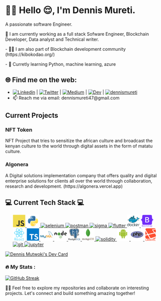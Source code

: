 <!DOCTYPE html>
<html lang="en">
<head>
  <meta charset="UTF-8">
  <meta name="viewport" content="width=device-width, initial-scale=1.0">
</head>
<body>

  <h1>👋🏽 Hello 😌, I'm Dennis Mureti.</h1>

  <p>A passionate software Engineer.</p>
  
  <p> 🔭 I am currently working as a full stack Sofware Engineer, Blockchain Developer, Data analyst and Technical writer.</p>

  <p> - 🧑‍💻 I  am also part of Blockchain development community (https://kibokodao.org/)</p>

  <p> - 🌱 Curretly learning Python, machine learning, azure</p>

  <h2>🌐 Find me on the web:</h2>

  <ul>
    <li> <a href="https://www.linkedin.com/in/dennismutwoki/"><img alt="Linkedin" src="https://img.shields.io/badge/followers-1.9K-blue?color=blue&logo=linkedin"></a> | <a href="https://twitter.com/dennis_mureti"><img alt="Twitter" src="https://img.shields.io/badge/followers-1-blue?color=blue&logo=twitter"></a> | <a href="https://medium.com/@dennismureti47"><img alt="Medium" src="https://img.shields.io/badge/medium-40+-lightgrey?color=lightgrey&logo=medium"></a> |  <a href="https://dev.to/dennismureti"><img alt="Dev" src="https://img.shields.io/badge/dev+-lightgrey?color=lightgrey&logo=dev"></a> | <a href="https://dennismureti-jyqq459lg-dennis-mureti.vercel.app/"><img alt="dennismureti" src="https://img.shields.io/badge/dennismureti+-lightgrey?color=lightgrey&logo=dev"></a>
    <li>📫 Reach me via email: dennismureti47@gmail.com</li>
  </ul>

  <h2>Current Projects</h2>

  <h3>NFT Token</h3>
  <p>NFT Project that tries to sensitize the african culture and broadcast the kenyan culture to the world through digital assets in the form of matatu culture.</p>

  <h3>Algonera</h3>
  <p>A Digital solutions implementation company that offers quality and digital enterprise solutions for clients all over the world through collaboration, research and development. (https://algonera.vercel.app) </p>

  <h2>💻 Current Tech Stack 💻 </h2>

  <ul>
    <p align="left">
  <a href="https://developer.mozilla.org/en-US/docs/Web/JavaScript" target="_blank" rel="noreferrer">
    <img src="https://raw.githubusercontent.com/devicons/devicon/master/icons/javascript/javascript-original.svg" alt="javascript" width="40" height="40"/>
  </a>
  <a href="https://www.python.org" target="_blank" rel="noreferrer">
    <img src="https://raw.githubusercontent.com/devicons/devicon/master/icons/python/python-original.svg" alt="python" width="40" height="40"/>
  </a>
  <a href="https://www.selenium.dev/" target="_blank" rel="noreferrer">
  <img src="https://www.vectorlogo.zone/logos/seleniumhq/seleniumhq-icon.svg" alt="selenium" width="40" height="40"/>
  </a>
  <a href="https://postman.com" target="_blank" rel="noreferrer">
    <img src="https://www.vectorlogo.zone/logos/getpostman/getpostman-icon.svg" alt="postman" width="40" height="40"/>
  </a>
  <a href="https://www.vectorlogo.zone/logos/figma/figma-icon.svg" target="_blank" rel="noreferrer">
    <img src="https://www.vectorlogo.zone/logos/figma/figma-icon.svg" alt="sigma" width="40" height="40"/>
  </a>
  <a href="https://flutter.dev" target="_blank" rel="noreferrer">
    <img src="https://www.vectorlogo.zone/logos/flutterio/flutterio-icon.svg" alt="flutter" width="40" height="40"/>
  </a>
  <a href="https://www.docker.com/" target="_blank" rel="noreferrer">
    <img src="https://raw.githubusercontent.com/devicons/devicon/master/icons/docker/docker-original-wordmark.svg" alt="docker" width="40" height="40"/>
  </a>
  <a href="https://getbootstrap.com" target="_blank" rel="noreferrer">
    <img src="https://raw.githubusercontent.com/devicons/devicon/master/icons/bootstrap/bootstrap-plain-wordmark.svg" alt="bootstrap" width="40" height="40"/>
  </a>
  <a href="https://reactjs.org/" target="_blank" rel="noreferrer">
    <img src="https://raw.githubusercontent.com/devicons/devicon/master/icons/react/react-original-wordmark.svg" alt="react" width="40" height="40"/>
  </a>
  <a href="https://www.typescriptlang.org/" target="_blank" rel="noreferrer">
    <img src="https://raw.githubusercontent.com/devicons/devicon/master/icons/typescript/typescript-original.svg" alt="typescript" width="40" height="40"/>
  </a>
  <a href="https://www.mysql.com/" target="_blank" rel="noreferrer">
    <img src="https://raw.githubusercontent.com/devicons/devicon/master/icons/mysql/mysql-original-wordmark.svg" alt="mysql" width="40" height="40"/>
  </a>
  <a href="https://nodejs.org" target="_blank" rel="noreferrer">
    <img src="https://raw.githubusercontent.com/devicons/devicon/master/icons/nodejs/nodejs-original-wordmark.svg" alt="nodejs" width="40" height="40"/>
  </a>
  <a href="https://www.postgresql.org" target="_blank" rel="noreferrer">
    <img src="https://raw.githubusercontent.com/devicons/devicon/master/icons/postgresql/postgresql-original-wordmark.svg" alt="postgresql" width="40" height="40"/>
  </a>
  <a href="https://www.mongodb.com/" target="_blank" rel="noreferrer">
    <img src="https://raw.githubusercontent.com/devicons/devicon/master/icons/mongodb/mongodb-original-wordmark.svg" alt="mongodb" width="40" height="40"/>
  </a>
  <a href="https://docs.soliditylang.org/" target="_blank" rel="noreferrer">
    <img src="https://www.vectorlogo.zone/logos/ethereum/ethereum-icon.svg" alt="solidity" width="40" height="40"/>
  </a>
  <a href="https://developer.android.com" target="_blank" rel="noreferrer">
    <img src="https://raw.githubusercontent.com/devicons/devicon/master/icons/android/android-original-wordmark.svg" alt="android" width="40" height="40"/>
  </a>
  <a href="https://www.php.net/" target="_blank" rel="noreferrer">
    <img src="https://raw.githubusercontent.com/devicons/devicon/master/icons/php/php-original.svg" alt="php" width="40" height="40"/>
  </a>
 <a href="https://laravel.com/" target="_blanc" rel="noreferrer">
  <img src="https://raw.githubusercontent.com/devicons/devicon/master/icons/laravel/laravel-plain-wordmark.svg" alt="laravel" width="40" height="40"/>
 </a>
  <a href="https://git-scm.com/" target="_blank" rel="noreferrer">
    <img src="https://www.vectorlogo.zone/logos/git-scm/git-scm-icon.svg" alt="git" width="40" height="40"/>
  </a>
  <a href="https://jupyter.org/" target="_blank" rel="noreferrer">
    <img src="https://www.vectorlogo.zone/logos/jupyter/jupyter-icon.svg" alt="jupyter" width="40" height="40"/>
  </a>
</p>


  </ul>

  <a href="https://app.daily.dev/dennismutwoki"><img src="https://api.daily.dev/devcards/885d5e57c87944119136eb8c68237873.png?r=n3d" width="400" alt="Dennis Mutwoki's Dev Card"/></a>

  ### :fire: My Stats :

[![GitHub Streak](https://github-readme-streak-stats.herokuapp.com?user=dennis-mureti&theme=onedark)](https://git.io/streak-stats)
  <p>👨‍💻 Feel free to explore my repositories and collaborate on interesting projects. Let's connect and build something amazing together! </p>

</body>
</html>

